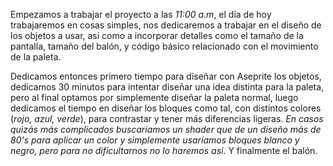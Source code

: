 Empezamos a trabajar el proyecto a las *11:00 a.m*, el día de hoy trabajaremos en cosas simples, nos dedicaremos a trabajar en el diseño de los objetos a usar, así como a incorporar detalles como el tamaño de la pantalla, tamaño del balón, y código básico relacionado con el movimiento de la paleta.

Dedicamos entonces primero tiempo para diseñar con Aseprite los objetos, dedicamos 30 minutos para intentar diseñar una idea distinta para la paleta, pero al final optamos por simplemente diseñar la paleta normal, luego dedicamos el tiempo en diseñar los bloques como tal, con distintos colores (*rojo, azul, verde*), para contrastar y tener más diferencias ligeras. *En casos quizás más complicados buscaríamos un shader que de un diseño más de 80's para aplicar un color y simplemente usaríamos bloques blanco y negro, pero para no dificultarnos no lo haremos así*. Y finalmente el balón.

